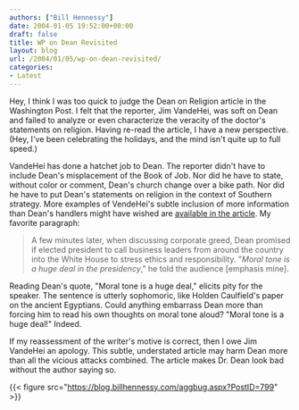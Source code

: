 ```yaml
---
authors: ["Bill Hennessy"]
date: 2004-01-05 19:52:00+00:00
draft: false
title: WP on Dean Revisited
layout: blog
url: /2004/01/05/wp-on-dean-revisited/
categories:
- Latest
---
```


Hey, I think I was too quick to judge the Dean on Religion article in the Washington Post. I felt that the reporter, Jim VandeHei, was soft on Dean and failed to analyze or even characterize the veracity of the doctor's statements on religion. Having re-read the article, I have a new perspective. (Hey, I've been celebrating the holidays, and the mind isn't quite up to full speed.)

VandeHei has done a hatchet job to Dean. The reporter didn't have to include Dean's misplacement of the Book of Job. Nor did he have to state, without color or comment, Dean's church change over a bike path. Nor did he have to put Dean's statements on religion in the context of Southern strategy. More examples of VendeHei's subtle inclusion of more information than Dean's handlers might have wished are [available in the article](https://www.washingtonpost.com/wp-dyn/articles/A52646-2004Jan3.html). My favorite paragraph:

> A few minutes later, when discussing corporate greed, Dean promised if elected president to call business leaders from around the country into the White House to stress ethics and responsibility. "_Moral tone is a huge deal in the presidency_," he told the audience [emphasis mine].
> 
> 

Reading Dean's quote, "Moral tone is a huge deal," elicits pity for the speaker. The sentence is utterly sophomoric, like Holden Caulfield's paper on the ancient Egyptians. Could anything embarrass Dean more than forcing him to read his own thoughts on moral tone aloud? "Moral tone is a huge deal!" Indeed.

If my reassessment of the writer's motive is correct, then I owe Jim VandeHei an apology. This subtle, understated article may harm Dean more than all the vicious attacks combined. The article makes Dr. Dean look bad without the author saying so.

{{< figure src="https://blog.billhennessy.com/aggbug.aspx?PostID=799" >}}


